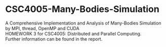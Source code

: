 # CSC4005-Many-Bodies-Simulation  
A Comprehensive Implementation and Analysis of Many-Bodies Simulation by MPI, thread, OpenMP and CUDA  
HOMEWORK 3 for CSC4005: Distributed and Parallel Computing.  
Further information can be found in the report.  
